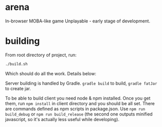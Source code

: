 # arena
In-browser MOBA-like game
Unplayable - early stage of development.

# building

From root directory of project, run:

```sh
./build.sh
```

Which should do all the work. Details below:

Server building is handled by Gradle. `gradle build` to build, `gradle fatJar` to create jar.

To be able to build client you need node & npm installed. Once you get them, run `npm install` in client directory and you should be all set. There are commands defined as npm scripts in package.json. Use `npm run build_debug` or `npm run build_release` (the second one outputs minified javascript, so it's actually less useful while developing).
